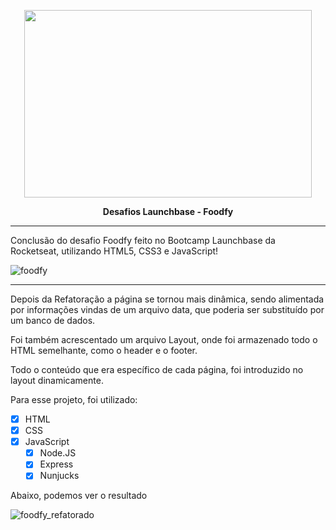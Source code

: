 <p align="center">
  <img width="460" height="300" src="https://camo.githubusercontent.com/268b1344409fac98c4eeda520482b6910c4ddcba/68747470733a2f2f73746f726167652e676f6f676c65617069732e636f6d2f676f6c64656e2d77696e642f626f6f7463616d702d6c61756e6368626173652f6c6f676f2e706e67">
</p>

 <p align="center"><b>Desafios Launchbase - Foodfy</b></p>
 <hr>


Conclusão do desafio Foodfy feito no Bootcamp Launchbase da Rocketseat, utilizando HTML5, CSS3 e JavaScript!

![foodfy](https://user-images.githubusercontent.com/66964164/85912689-d1f38980-b804-11ea-8905-be647be638f3.gif)

 <hr>
 
 <p>Depois da Refatoração a página se tornou mais dinâmica, sendo alimentada por informações vindas de um arquivo data, que poderia ser substituído por um banco de dados.</p>
 <p>Foi também acrescentado um arquivo Layout, onde foi armazenado todo o HTML semelhante, como o header e o footer.</p>
 <p>Todo o conteúdo que era específico de cada página, foi introduzido no layout dinamicamente.</p>
 <p>Para esse projeto, foi utilizado:</p>
 
- [x] HTML
- [x] CSS
- [x] JavaScript
  - [x] Node.JS
  - [x] Express
  - [x] Nunjucks

<p>Abaixo, podemos ver o resultado</p>

![foodfy_refatorado](https://user-images.githubusercontent.com/66964164/86535198-f4e10600-beb4-11ea-9660-bb75eb8480c1.gif)




